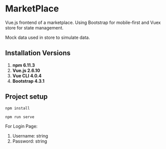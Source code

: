 # MarketPlace

Vue.js frontend of a marketplace. Using Bootstrap for mobile-first and Vuex store for state management.

Mock data used in store to simulate data.

## Installation Versions
1. <b>npm 6.11.3</b>
2. <b>Vue.js 2.6.10</b>
3. <b>Vue CLI 4.0.4</b>
4. <b>Bootstrap 4.3.1</b>

## Project setup
```
npm install
```
```
npm run serve
```

For Login Page:
1. Username: string
2. Password: string
